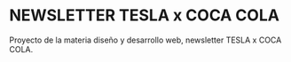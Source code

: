 # NEWSLETTER TESLA x COCA COLA
Proyecto de la materia diseño y desarrollo web, newsletter TESLA x COCA COLA.
